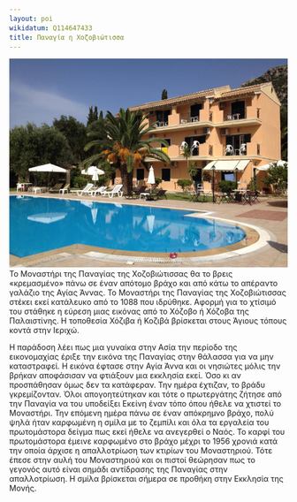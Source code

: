 ```yaml
---
layout: poi
wikidatum: Q114647433
title: Παναγία η Χοζοβιώτισσα
---
```

![test2345](../assets/img/1.jpg)
Το Μοναστήρι της Παναγίας της Χοζοβιώτισσας θα το βρεις «κρεμασμένο» πάνω σε έναν απότομο βράχο και από κάτω το απέραντο γαλάζιο της Αγίας Άννας. Το Μοναστήρι της Παναγίας της Χοζοβιώτισσας στέκει εκεί κατάλευκο από το 1088 που ιδρύθηκε. Αφορμή για το χτίσιμό του στάθηκε η εύρεση μιας εικόνας από το Χόζοβο ή Χόζοβα της Παλαιστίνης. Η τοποθεσία Χόζιβα ή Κοζιβά βρίσκεται στους Άγιους τόπους κοντά στην Ιεριχώ.

Η παράδοση λέει πως μια γυναίκα στην Ασία την περίοδο της εικονομαχίας έριξε την εικόνα της Παναγίας στην θάλασσα για να μην καταστραφεί.  Η εικόνα έφτασε στην Αγία Άννα και οι νησιώτες μόλις την βρήκαν αποφάσισαν να φτιάξουν μια εκκλησία εκεί. Όσο κι αν προσπάθησαν όμως δεν τα κατάφεραν. Την ημέρα έχτιζαν, το βράδυ γκρεμίζονταν. Όλοι απογοητεύτηκαν και τότε ο πρωτεργάτης ζήτησε από την Παναγία να του υποδείξει Εκείνη έναν τόπο όπου ήθελε να χτιστεί το Μοναστήρι. Την επόμενη ημέρα πάνω σε έναν απόκρημνο βράχο, πολύ ψηλά ήταν καρφωμένη η σμίλα με το ζεμπίλι και όλα τα εργαλεία του πρωτομάστορα δείγμα πως εκεί ήθελε να ανεγερθεί ο Ναός. Το καρφί του πρωτομάστορα έμεινε καρφωμένο στο βράχο μέχρι το 1956 χρονιά κατά την οποία άρχισε η απαλλοτρίωση των κτιρίων του Μοναστηριού. Τότε έπεσε στην αυλή του Μοναστηριού και οι πιστοί θεώρησαν πως το γεγονός αυτό είναι σημάδι αντίδρασης της Παναγίας στην απαλλοτρίωση. Η σμίλα βρίσκεται σήμερα σε προθήκη στην Εκκλησία της Μονής.
